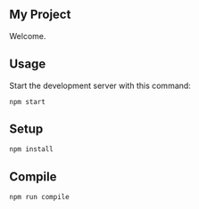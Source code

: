 My Project
---

Welcome.


Usage
---

Start the development server with this command:

```
npm start
```

Setup
---

```
npm install
```
Compile
---
```
npm run compile
```